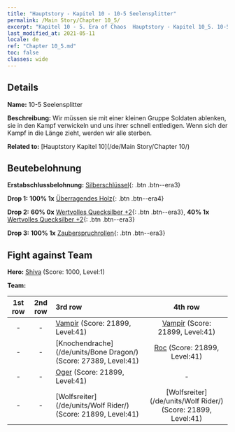 ```yaml
---
title: "Hauptstory - Kapitel 10 - 10-5 Seelensplitter"
permalink: /Main Story/Chapter 10_5/
excerpt: "Kapitel 10 - 5. Era of Chaos  Hauptstory - Kapitel 10_5. 10-5 Seelensplitter"
last_modified_at: 2021-05-11
locale: de
ref: "Chapter 10_5.md"
toc: false
classes: wide
---
```


## Details

 **Name:** 10-5 Seelensplitter

 **Beschreibung:** Wir müssen sie mit einer kleinen Gruppe Soldaten ablenken, sie in den Kampf verwickeln und uns ihrer schnell entledigen. Wenn sich der Kampf in die Länge zieht, werden wir alle sterben.

 **Related to:** [Hauptstory Kapitel 10](/de/Main Story/Chapter 10/)

## Beutebelohnung

 **Erstabschlussbelohnung:** [Silberschlüssel](/ItemsDE/con_693/){: .btn .btn--era3}

 **Drop 1:** **100% 1x** [Überragendes Holz](/ItemsDE/mat_34/){: .btn .btn--era4}

 **Drop 2:** **60% 0x** [Wertvolles Quecksilber +2](/ItemsDE/mat_28/){: .btn .btn--era3}, **40% 1x** [Wertvolles Quecksilber +2](/ItemsDE/mat_28/){: .btn .btn--era3}

 **Drop 3:** **100% 1x** [Zauberspruchrollen](/ItemsDE/con_694/){: .btn .btn--era3}


## Fight against Team
 **Hero:** [Shiva](/de/heroes/Shiva/) (Score: 1000, Level:1)

 **Team:**


  | 1st row | 2nd row | 3rd row | 4th row |
  |:----:|:----:|:----|:----:|
  | - | - | [Vampir](/de/units/Vampire/) (Score: 21899, Level:41)  | [Vampir](/de/units/Vampire/) (Score: 21899, Level:41)  |
  | - | - | [Knochendrache](/de/units/Bone Dragon/) (Score: 27389, Level:41)  | [Roc](/de/units/Roc/) (Score: 21899, Level:41)  |
  | - | - | [Oger](/de/units/Ogre/) (Score: 21899, Level:41)  | - |
  | - | - | [Wolfsreiter](/de/units/Wolf Rider/) (Score: 21899, Level:41)  | [Wolfsreiter](/de/units/Wolf Rider/) (Score: 21899, Level:41)  |


